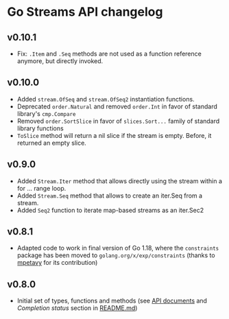 # Go Streams API changelog

## v0.10.1
* Fix: `.Item` and `.Seq` methods are not used as a function reference anymore, but directly invoked.

## v0.10.0
* Added `stream.OfSeq` and `stream.OfSeq2` instantiation functions.
* Deprecated `order.Natural` and removed `order.Int` in favor of standard library's `cmp.Compare`
* Removed `order.SortSlice` in favor of `slices.Sort...` family of standard library functions
* `ToSlice` method will return a nil slice if the stream is empty. Before, it returned an empty slice.

## v0.9.0

* Added `Stream.Iter` method that allows directly using the stream within a for ... range loop.
* Added `Stream.Seq` method that allows to create an iter.Seq from a stream.
* Added `Seq2` function to iterate map-based streams as an iter.Sec2

## v0.8.1

* Adapted code to work in final version of Go 1.18, where the `constraints` package has been moved
  to  `golang.org/x/exp/constraints` (thanks to [mpetavy](https://github.com/mariomac/gostream/pull/2)
  for its contribution)

## v0.8.0

* Initial set of types, functions and methods (see [API documents](./docs) and
  _Completion status_ section in [README.md](./README.md))